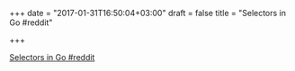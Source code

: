 +++
date = "2017-01-31T16:50:04+03:00"
draft = false
title = "Selectors in Go  #reddit"

+++

<p><a href="https://t.co/4MflOArQxQ">Selectors in Go  #reddit</a></p>

